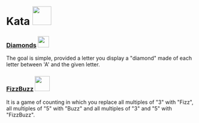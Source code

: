 # Kata <img src="https://img.icons8.com/color/96/000000/samurai-helmet.png" width="50"/>

### [Diamonds](https://github.com/Naxyoh/Kata/tree/master/Diamonds) <img src="https://img.icons8.com/color/48/000000/diamonds.png" width="30"/>

The goal is simple, provided a letter you display a "diamond" made of each letter between 'A' and the given letter.

### [FizzBuzz](https://github.com/Naxyoh/Kata/tree/master/FizzBuzz) <img src="https://cdn3.iconfinder.com/data/icons/letters-and-numbers-1/32/number_123-512.png" width="40"/>

It is a game of counting in which you replace all multiples of "3" with "Fizz", all multiples of "5" with "Buzz" and all multiples of "3" and "5" with "FizzBuzz".
